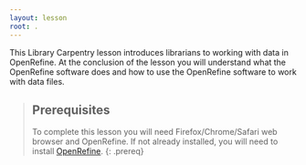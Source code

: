 ```yaml
---
layout: lesson
root: .
---
```

This Library Carpentry lesson introduces librarians to working with data in OpenRefine.
At the conclusion of the lesson you will
understand what the OpenRefine software does and how to
use the OpenRefine software to work with data files.

> ## Prerequisites
>To complete this lesson you will need Firefox/Chrome/Safari web browser and OpenRefine. 
> If not already installed, you will need to install [OpenRefine](http://openrefine.org/download.html).
{: .prereq}
